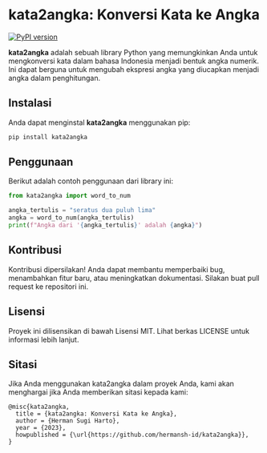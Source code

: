 # kata2angka: Konversi Kata ke Angka

[![PyPI version](https://badge.fury.io/py/kata2angka.svg)](https://badge.fury.io/py/kata2angka)

**kata2angka** adalah sebuah library Python yang memungkinkan Anda untuk mengkonversi kata dalam bahasa Indonesia menjadi bentuk angka numerik. Ini dapat berguna untuk mengubah ekspresi angka yang diucapkan menjadi angka dalam penghitungan.

## Instalasi

Anda dapat menginstal **kata2angka** menggunakan pip:

```bash
pip install kata2angka
```
## Penggunaan

Berikut adalah contoh penggunaan dari library ini:

```python
from kata2angka import word_to_num

angka_tertulis = "seratus dua puluh lima"
angka = word_to_num(angka_tertulis)
print(f"Angka dari '{angka_tertulis}' adalah {angka}")
```

## Kontribusi
Kontribusi dipersilakan! Anda dapat membantu memperbaiki bug, menambahkan fitur baru, atau meningkatkan dokumentasi. Silakan buat pull request ke repositori ini.

## Lisensi
Proyek ini dilisensikan di bawah Lisensi MIT. Lihat berkas LICENSE untuk informasi lebih lanjut.

## Sitasi
Jika Anda menggunakan kata2angka dalam proyek Anda, kami akan menghargai jika Anda memberikan sitasi kepada kami:

```
@misc{kata2angka,
  title = {kata2angka: Konversi Kata ke Angka},
  author = {Herman Sugi Harto},
  year = {2023},
  howpublished = {\url{https://github.com/hermansh-id/kata2angka}},
}
```